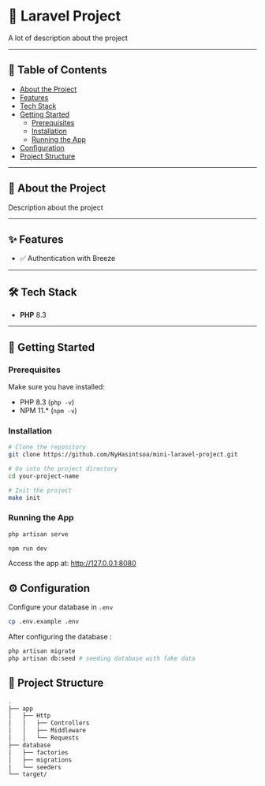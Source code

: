 # 🚀 Laravel Project

A lot of description about the project

---

## 📜 Table of Contents

-   [About the Project](#📖-about-the-project)
-   [Features](#✨-features)
-   [Tech Stack](#🛠-tech-stack)
-   [Getting Started](#🚀-getting-started)
    -   [Prerequisites](#prerequisites)
    -   [Installation](#installation)
    -   [Running the App](#running-the-app)
-   [Configuration](#⚙-configuration)
-   [Project Structure](#📂-project-structure)

---

## 📖 About the Project

Description about the project

---

## ✨ Features

-   ✅ Authentication with Breeze

---

## 🛠 Tech Stack

-   **PHP** 8.3

---

## 🚀 Getting Started

### Prerequisites

Make sure you have installed:

-   PHP 8.3 (`php -v`)
-   NPM 11.\* (`npm -v`)

### Installation

```bash
# Clone the repository
git clone https://github.com/NyHasintsoa/mini-laravel-project.git

# Go into the project directory
cd your-project-name

# Init the project
make init
```

### Running the App

```bash
php artisan serve
```

```bash
npm run dev
```

Access the app at: http://127.0.0.1:8080

## ⚙ Configuration

Configure your database in `.env`

```bash
cp .env.example .env
```

After configuring the database :

```bash
php artisan migrate
php artisan db:seed # seeding database with fake data
```

## 📂 Project Structure

```bash
.
├── app
│   ├── Http
│   │   ├── Controllers
│   │   ├── Middleware
│   │   └── Requests
├── database
│   ├── factories
│   ├── migrations
│   └── seeders
└── target/

```
